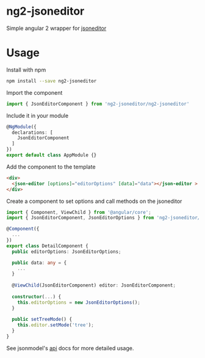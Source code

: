 # ng2-jsoneditor

Simple angular 2 wrapper for [jsoneditor](https://github.com/josdejong/jsoneditor)

# Usage

Install with npm
```sh
npm install --save ng2-jsoneditor
```

Import the component
```typescript
import { JsonEditorComponent } from 'ng2-jsoneditor/ng2-jsoneditor'
```

Include it in your module

```typescript
@NgModule({
  declarations: [
    JsonEditorComponent
  ]
})
export default class AppModule {}
```

Add the component to the template 

```html
<div>
  <json-editor [options]="editorOptions" [data]="data"></json-editor >
</div>
```

Create a component to set options and call methods on the jsoneditor
```typescript
import { Component, ViewChild } from '@angular/core';
import { JsonEditorComponent, JsonEditorOptions } from 'ng2-jsoneditor/ng2-jsoneditor';

@Component({
  ...
})
export class DetailComponent {
  public editorOptions: JsonEditorOptions;

  public data: any = {
    ...
  }
  
  @ViewChild(JsonEditorComponent) editor: JsonEditorComponent;
  
  constructor(...) {
    this.editorOptions = new JsonEditorOptions();
  }
  
  public setTreeMode() {
    this.editor.setMode('tree');
  }
}
```

See  jsonmodel's [api](https://github.com/josdejong/jsoneditor/blob/master/docs/api.md) docs for more detailed usage.
